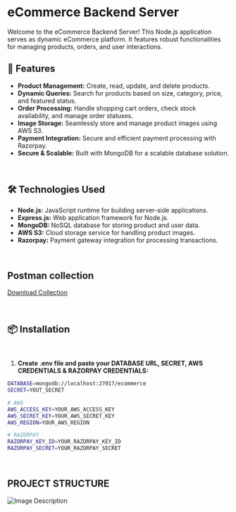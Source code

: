 # eCommerce Backend Server

Welcome to the eCommerce Backend Server! This Node.js application serves as dynamic eCommerce platform. It features robust functionalities for managing products, orders, and user interactions.

## 🚀 Features

- **Product Management:** Create, read, update, and delete products.
- **Dynamic Queries:** Search for products based on size, category, price, and featured status.
- **Order Processing:** Handle shopping cart orders, check stock availability, and manage order statuses.
- **Image Storage:** Seamlessly store and manage product images using AWS S3.
- **Payment Integration:** Secure and efficient payment processing with Razorpay.
- **Secure & Scalable:** Built with MongoDB for a scalable database solution.

<br>

## 🛠️ Technologies Used

- **Node.js:** JavaScript runtime for building server-side applications.
- **Express.js:** Web application framework for Node.js.
- **MongoDB:** NoSQL database for storing product and user data.
- **AWS S3:** Cloud storage service for handling product images.
- **Razorpay:** Payment gateway integration for processing transactions.

<br>

## Postman collection
[Download Collection](https://api.postman.com/collections/36907399-8ef269c3-d42b-4721-9a60-191e4ceae8d3?access_key=PMAT-01J37VK3DANX9731PR78EA37WB)

<br>


## 📦 Installation

<br>

1. **Create .env file and paste your DATABASE URL, SECRET, AWS CREDENTIALS & RAZORPAY CREDENTIALS:**
```bash
DATABASE=mongodb://localhost:27017/ecommerce
SECRET=YOUT_SECRET

# AWS
AWS_ACCESS_KEY=YOUR_AWS_ACCESS_KEY
AWS_SECRET_KEY=YOUR_AWS_SECRET_KEY
AWS_REGION=YOUR_AWS_REGION

# RAZORPAY
RAZORPAY_KEY_ID=YOUR_RAZORPAY_KEY_ID
RAZORPAY_SECRET=YOUR_RAZORPAY_SECRET
```
<br>

## PROJECT STRUCTURE
![Image Description](https://drive.google.com/file/d/1Ig-g8c_-aiUjpRxJ8k6K_9FOPLgAum7F/view)

